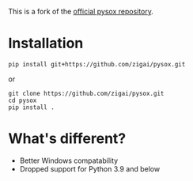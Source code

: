 This is a fork of the [official pysox repository](https://github.com/rabitt/pysox).

# Installation
```pip install git+https://github.com/zigai/pysox.git```

or

```
git clone https://github.com/zigai/pysox.git
cd pysox
pip install .
```


# What's different?
- Better Windows compatability
- Dropped support for Python 3.9 and below
